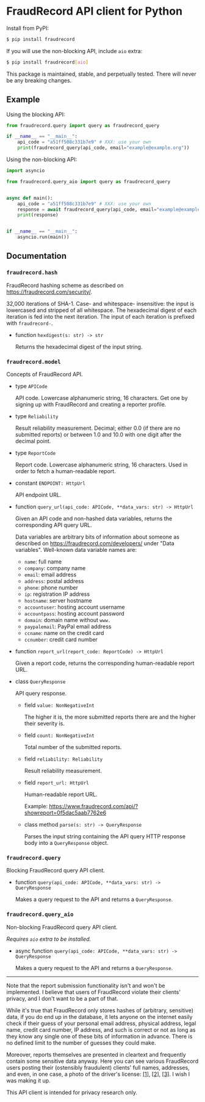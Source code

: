 # FraudRecord API client for Python

Install from PyPI:

```sh
$ pip install fraudrecord
```

If you will use the non-blocking API, include `aio` extra:
```sh
$ pip install fraudrecord[aio]
```

This package is maintained, stable, and perpetually tested. There will never be
any breaking changes.

## Example

Using the blocking API:

```python
from fraudrecord.query import query as fraudrecord_query

if __name__ == "__main__":
    api_code = "a51ff508c331b7e9" # XXX: use your own
    print(fraudrecord_query(api_code, email="example@example.org"))
```

Using the non-blocking API:

```python
import asyncio

from fraudrecord.query_aio import query as fraudrecord_query


async def main():
    api_code = "a51ff508c331b7e9" # XXX: use your own
    response = await fraudrecord_query(api_code, email="example@example.org")
    print(response)


if __name__ == "__main__":
    asyncio.run(main())
```

## Documentation

### `fraudrecord.hash`

FraudRecord hashing scheme as described on <https://fraudrecord.com/security/>.

32,000 iterations of SHA-1. Case- and whitespace- insensitive: the input is
lowercased and stripped of all whitespace. The hexadecimal digest of each
iteration is fed into the next iteration. The input of each iteration
is prefixed with `fraudrecord-`.

- function `hexdigest(s: str) -> str`

  Returns the hexadecimal digest of the input string.

### `fraudrecord.model`

Concepts of FraudRecord API.

- type `APICode`

  API code. Lowercase alphanumeric string, 16 characters. Get one by signing up
  with FraudRecord and creating a reporter profile.

- type `Reliability`

  Result reliability measurement. Decimal; either 0.0 (if there are no submitted
  reports) or between 1.0 and 10.0 with one digit after the decimal point.

- type `ReportCode`

  Report code. Lowercase alphanumeric string, 16 characters. Used in order to
  fetch a human-readable report.

- constant `ENDPOINT: HttpUrl`

  API endpoint URL.

- function `query_url(api_code: APICode, **data_vars: str) -> HttpUrl`

  Given an API code and non-hashed data variables, returns the corresponding
  API query URL.

  Data variables are arbitrary bits of information about someone as described
  on <https://fraudrecord.com/developers/> under "Data variables". Well-known
  data variable names are:
  + `name`: full name
  + `company`: company name
  + `email`: email address
  + `address`: postal address
  + `phone`: phone number
  + `ip`: registration IP address
  + `hostname`: server hostname
  + `accountuser`: hosting account username
  + `accountpass`: hosting account password
  + `domain`: domain name without `www.`
  + `paypalemail`: PayPal email address
  + `ccname`: name on the credit card
  + `ccnumber`: credit card number

- function `report_url(report_code: ReportCode) -> HttpUrl`

  Given a report code, returns the corresponding human-readable report URL.

- class `QueryResponse`

  API query response.

  + field `value: NonNegativeInt`

    The higher it is, the more submitted reports there are and the higher
    their severity is.

  + field `count: NonNegativeInt`

    Total number of the submitted reports.

  + field `reliability: Reliability`

    Result reliability measurement.

  + field `report_url: HttpUrl`

    Human-readable report URL.

    Example: https://www.fraudrecord.com/api/?showreport=0f5dac5aab7762e6

  + class method `parse(s: str) -> QueryResponse`

    Parses the input string containing the API query HTTP response body
    into a `QueryResponse` object.

### `fraudrecord.query`

Blocking FraudRecord query API client.

- function `query(api_code: APICode, **data_vars: str) -> QueryResponse`

  Makes a query request to the API and returns a `QueryResponse`.

### `fraudrecord.query_aio`

Non-blocking FraudRecord query API client.

*Requires `aio` extra to be installed.*

- async function `query(api_code: APICode, **data_vars: str) -> QueryResponse`

  Makes a query request to the API and returns a `QueryResponse`.

---

Note that the report submission functionality isn't and won't be implemented.
I believe that users of FraudRecord violate their clients' privacy, and I don't
want to be a part of that.

While it's true that FraudRecord only stores hashes of (arbitrary, sensitive)
data, if you do end up in the database, it lets anyone on the internet easily
check if their guess of your personal email address, physical address, legal
name, credit card number, IP address, and such is correct or not as long as
they know any single one of these bits of information in advance. There is
no defined limit to the number of guesses they could make.

Moreover, reports themselves are presented in cleartext and frequently contain
some sensitive data anyway. Here you can see various FraudRecord users posting
their (ostensibly fraudulent) clients' full names, addresses, and even, in one
case, a photo of the driver's license: [\[1\]][1], [\[2\]][2], [\[3\]][3].
I wish I was making it up.

[1]: https://web.archive.org/web/20221020093115/https://www.fraudrecord.com/api/?showreport=f0e0e7544b149849
[2]: https://web.archive.org/web/20221020093328/https://www.fraudrecord.com/api/?showreport=f17ed61cb427f320
[3]: https://web.archive.org/web/20221020094049/https://www.fraudrecord.com/api/?showreport=66853df490a28d3d

This API client is intended for privacy research only.
